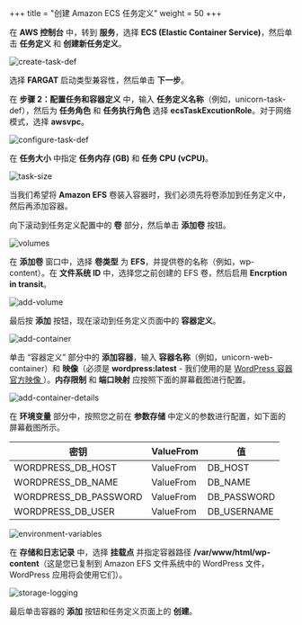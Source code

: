 +++
title = "创建 Amazon ECS 任务定义"
weight = 50
+++

在 **AWS 控制台** 中，转到 **服务**，选择 **ECS (Elastic Container Service)**，然后单击 **任务定义** 和 **创建新任务定义**。

![create-task-def](/ecs/create-task-def.zh.png)

选择 **FARGAT** 启动类型兼容性，然后单击 **下一步**。


在 **步骤 2：配置任务和容器定义** 中，输入 **任务定义名称**（例如，unicorn-task-def），然后为 **任务角色** 和 **任务执行角色** 选择 **ecsTaskExcutionRole**。对于网络模式，选择 **awsvpc**。

![configure-task-def](/ecs/configure-task-def.zh.png)

在 **任务大小** 中指定 **任务内存 (GB)** 和 **任务 CPU (vCPU)**。

![task-size](/ecs/task-size.zh.png)

当我们希望将 **Amazon EFS** 卷装入容器时，我们必须先将卷添加到任务定义中，然后再添加容器。

向下滚动到任务定义配置中的 **卷** 部分，然后单击 **添加卷** 按钮。

![volumes](/ecs/volumes.zh.png)

在 **添加卷** 窗口中，选择 **卷类型** 为 **EFS**，并提供卷的名称（例如，wp-content）。在 **文件系统 ID** 中，选择您之前创建的 EFS 卷，然后启用 **Encrption in transit**。

![add-volume](/ecs/add-volume.zh.png)

最后按 **添加** 按钮，现在滚动到任务定义页面中的 **容器定义**。



![add-container](/ecs/add-container.zh.png)

单击 “容器定义” 部分中的 **添加容器**，输入 **容器名称**（例如，unicorn-web-container）和 **映像**（必须是 **wordpress:latest** - 我们使用的是 <a href="https://hub.docker.com/_/wordpress" target="_blank" rel="noopener noreferrer"> WordPress 容器官方映像 </a>）。**内存限制** 和 **端口映射** 应按照下面的屏幕截图进行配置。

![add-container-details](/ecs/add-container-details.zh.png)

在 **环境变量** 部分中，按照您之前在 **参数存储** 中定义的参数进行配置，如下面的屏幕截图所示。

| 密钥                | ValueFrom        | 值                |
| ---------------------- | ---------------- |----------------------|
| WORDPRESS_DB_HOST| ValueFrom           | DB_HOST                 |
| WORDPRESS_DB_NAME| ValueFrom           | DB_NAME              |
| WORDPRESS_DB_PASSWORD| ValueFrom       | DB_PASSWORD          |
| WORDPRESS_DB_USER| ValueFrom           | DB_USERNAME          |

![environment-variables](/ecs/environment-variables.zh.png)


在 **存储和日志记录** 中，选择 **挂载点** 并指定容器路径 **/var/www/html/wp-content**（这是您已复制到 Amazon EFS 文件系统中的 WordPress 文件，WordPress 应用将会使用它们）。

![storage-logging](/ecs/storage-logging.zh.png)


最后单击容器的 **添加** 按钮和任务定义页面上的 **创建**。